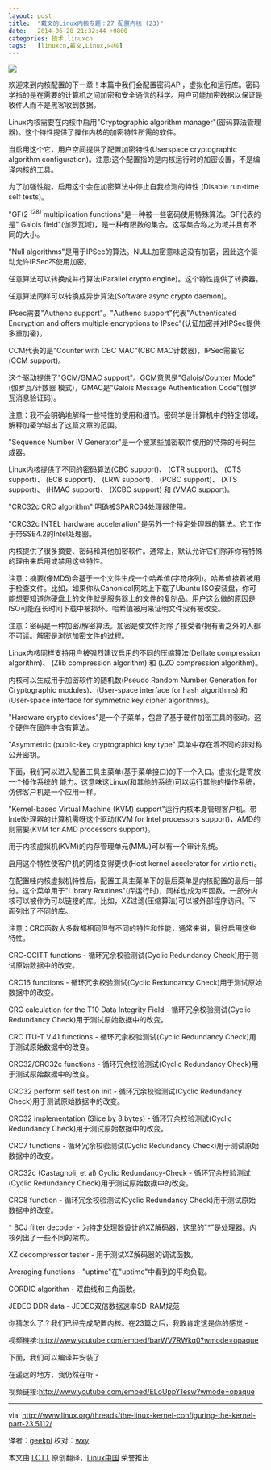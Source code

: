 ```yaml
---
layout: post
title:	"戴文的Linux内核专题：27 配置内核 (23)"
date:	2014-06-28 21:32:44 +0800 
categories:	技术 linuxcn 
tags:	[linuxcn,戴文,Linux,内核]
---
```



![](/Asserts/Images//attachment/album/201406/28/213250uf0u0fvzftj4zuh6.jpg)


欢迎来到内核配置的下一章！本篇中我们会配置密码API，虚拟化和运行库。密码学指的是在需要的计算机之间加密和安全通信的科学。用户可能加密数据以保证是收件人而不是黑客收到数据。


Linux内核需要在内核中启用"Cryptographic algorithm manager"(密码算法管理器)。这个特性提供了操作内核的加密特性所需的软件。


当启用这个它，用户空间提供了配置加密特性(Userspace cryptographic algorithm configuration)。注意:这个配置指的是内核运行时的加密设置，不是编译内核的工具。


为了加强性能，启用这个会在加密算法中停止自我检测的特性 (Disable run-time self tests)。


"GF(2<sup> 128)</sup> multiplication functions"是一种被一些密码使用特殊算法。GF代表的是" Galois field"(伽罗瓦域)，是一种有限数的集合。这写集合称之为域并且有不同的大小。


"Null algorithms"是用于IPSec的算法。NULL加密意味这没有加密，因此这个驱动允许IPSec不使用加密。


任意算法可以转换成并行算法(Parallel crypto engine)。这个特性提供了转换器。


任意算法同样可以转换成异步算法(Software async crypto daemon)。


IPsec需要"Authenc support"。"Authenc support"代表"Authenticated Encryption and offers multiple encryptions to IPsec"(认证加密并对IPSec提供多重加密)。


CCM代表的是"Counter with CBC MAC"(CBC MAC计数器)，IPSec需要它(CCM support)。


这个驱动提供了"GCM/GMAC support"。GCM意思是"Galois/Counter Mode"(伽罗瓦/计数器 模式)，GMAC是"Galois Message Authentication Code"(伽罗瓦消息验证码)。


注意：我不会明确地解释一些特性的使用和细节。密码学是计算机中的特定领域，解释加密学超出了这篇文章的范围。


"Sequence Number IV Generator"是一个被某些加密软件使用的特殊的号码生成器。


Linux内核提供了不同的密码算法(CBC support)、 (CTR support)、 (CTS support)、 (ECB support)、 (LRW support)、 (PCBC support)、 (XTS support)、 (HMAC support)、 (XCBC support) 和 (VMAC support)。


"CRC32c CRC algorithm" 明确被SPARC64处理器使用。


"CRC32c INTEL hardware acceleration"是另外一个特定处理器的算法。它工作于带SSE4.2的Intel处理器。


内核提供了很多摘要、密码和其他加密软件。通常上，默认允许它们除非你有特殊的理由来启用或禁用这些特性。


注意：摘要(像MD5)会基于一个文件生成一个哈希值(字符序列)。哈希值接着被用于检查文件。比如，如果你从Canonical网站上下载了Ubuntu ISO安装盘，你可能想要知道你硬盘上的文件就是服务器上的文件的复制品。用户这么做的原因是ISO可能在长时间下载中被损坏。哈希值被用来证明文件没有被改变。


注意：密码是一种加密/解密算法。加密是使文件对除了接受者/拥有者之外的人都不可读。解密是浏览加密文件的过程。


Linux内核同样支持用户被强烈建议启用的不同的压缩算法(Deflate compression algorithm)、 (Zlib compression algorithm) 和 (LZO compression algorithm)。


内核可以生成用于加密软件的随机数(Pseudo Random Number Generation for Cryptographic modules)、(User-space interface for hash algorithms) 和 (User-space interface for symmetric key cipher algorithms)。


"Hardware crypto devices"是一个子菜单，包含了基于硬件加密工具的驱动。这个硬件在固件中含有算法。


"Asymmetric (public-key cryptographic) key type" 菜单中存在着不同的非对称公开密钥。


下面，我们可以进入配置工具主菜单(基于菜单接口)的下一个入口。虚拟化是寄放一个操作系统的 能力。这意味这Linux(和其他的系统)可以运行其他的操作系统，仿佛客户机是一个应用一样。


"Kernel-based Virtual Machine (KVM) support"运行内核本身管理客户机。带Intel处理器的计算机需呀这个驱动(KVM for Intel processors support)，AMD的则需要(KVM for AMD processors support)。


用于内核虚拟机(KVM)的内存管理单元(MMU)可以有一个审计系统。


启用这个特性使客户机的网络变得更快(Host kernel accelerator for virtio net)。


在配置哇内核虚拟机特性后，配置工具主菜单下的最后菜单是内核配置的最后一部分。这个菜单用于"Library Routines"(库运行时)，同样也成为库函数。一部分内核可以被作为可以链接的库。比如，XZ过滤(压缩算法)可以被外部程序访问。下面列出了不同的库。


注意：CRC函数大多数都相同但有不同的特性和性能，通常来讲，最好启用这些特性。


CRC-CCITT functions - 循环冗余校验测试(Cyclic Redundancy Check)用于测试原始数据中的改变。


CRC16 functions - 循环冗余校验测试(Cyclic Redundancy Check)用于测试原始数据中的改变。


CRC calculation for the T10 Data Integrity Field - 循环冗余校验测试(Cyclic Redundancy Check)用于测试原始数据中的改变。


CRC ITU-T V.41 functions - 循环冗余校验测试(Cyclic Redundancy Check)用于测试原始数据中的改变。


CRC32/CRC32c functions - 循环冗余校验测试(Cyclic Redundancy Check)用于测试原始数据中的改变。


CRC32 perform self test on init - 循环冗余校验测试(Cyclic Redundancy Check)用于测试原始数据中的改变。


CRC32 implementation (Slice by 8 bytes) - 循环冗余校验测试(Cyclic Redundancy Check)用于测试原始数据中的改变。


CRC7 functions - 循环冗余校验测试(Cyclic Redundancy Check)用于测试原始数据中的改变。


CRC32c (Castagnoli, et al) Cyclic Redundancy-Check - 循环冗余校验测试(Cyclic Redundancy Check)用于测试原始数据中的改变。


CRC8 function - 循环冗余校验测试(Cyclic Redundancy Check)用于测试原始数据中的改变。


\* BCJ filter decoder - 为特定处理器设计的XZ解码器，这里的"\*"是处理器。内核列出了一些不同的架构。


XZ decompressor tester - 用于测试XZ解码器的调试函数。


Averaging functions - "uptime"在"uptime"中看到的平均负载。


CORDIC algorithm - 双曲线和三角函数。


JEDEC DDR data - JEDEC双倍数据速率SD-RAM规范


你猜怎么了？我们已经完成配置内核。在23篇之后，我敢肯定这是你的感觉 -


视频链接:<http://www.youtube.com/embed/barWV7RWkq0?wmode=opaque>


下面，我们可以编译并安装了


在遥远的地方，我仍然在听 -


视频链接:<http://www.youtube.com/embed/ELoUppY1esw?wmode=opaque>




---


via: <http://www.linux.org/threads/the-linux-kernel-configuring-the-kernel-part-23.5112/>


译者：[geekpi](https://github.com/geekpi) 校对：[wxy](https://github.com/wxy)


本文由 [LCTT](https://github.com/LCTT/TranslateProject) 原创翻译，[Linux中国](http://linux.cn/) 荣誉推出
